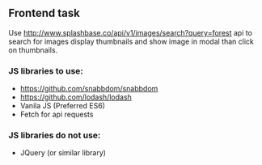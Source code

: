 ## Frontend task

Use http://www.splashbase.co/api/v1/images/search?query=forest api to search for images display thumbnails and show image in modal than click on thumbnails.

### JS libraries to use:

- https://github.com/snabbdom/snabbdom
- https://github.com/lodash/lodash
- Vanila JS (Preferred ES6)
- Fetch for api requests

### JS libraries do not use:

- JQuery (or similar library)

